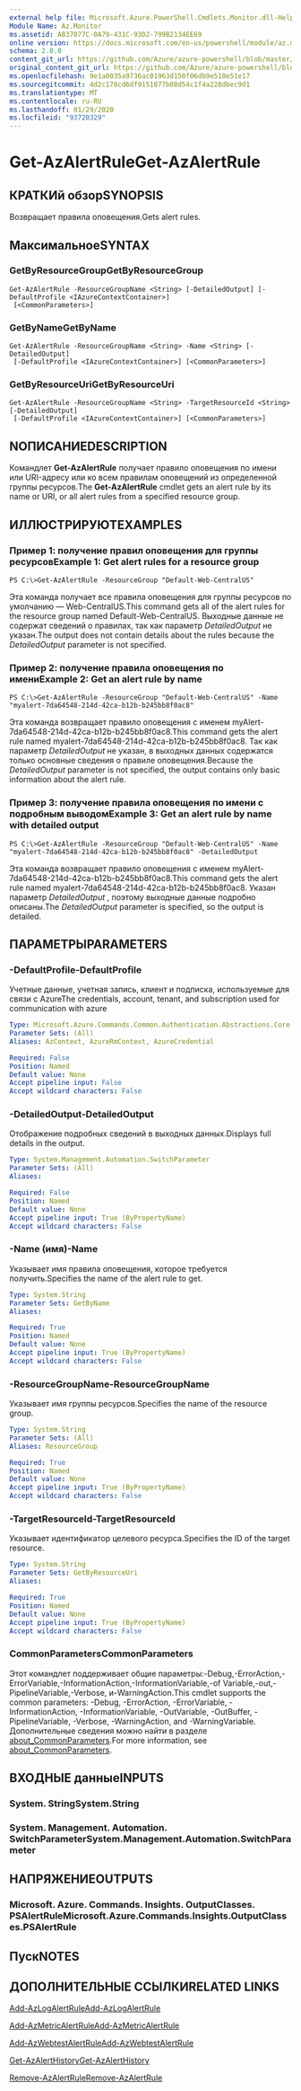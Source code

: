 ```yaml
---
external help file: Microsoft.Azure.PowerShell.Cmdlets.Monitor.dll-Help.xml
Module Name: Az.Monitor
ms.assetid: A837077C-0A79-431C-93D2-799B2134EE69
online version: https://docs.microsoft.com/en-us/powershell/module/az.monitor/get-azalertrule
schema: 2.0.0
content_git_url: https://github.com/Azure/azure-powershell/blob/master/src/Monitor/Monitor/help/Get-AzAlertRule.md
original_content_git_url: https://github.com/Azure/azure-powershell/blob/master/src/Monitor/Monitor/help/Get-AzAlertRule.md
ms.openlocfilehash: 9e1a0035a9736ac01963d150f06db9e510e51e17
ms.sourcegitcommit: 4d2c178cd6df9151877b08d54c1f4a228dbec9d1
ms.translationtype: MT
ms.contentlocale: ru-RU
ms.lasthandoff: 01/29/2020
ms.locfileid: "93720329"
---
```

# <span data-ttu-id="2a7fe-101">Get-AzAlertRule</span><span class="sxs-lookup"><span data-stu-id="2a7fe-101">Get-AzAlertRule</span></span>

## <span data-ttu-id="2a7fe-102">КРАТКИй обзор</span><span class="sxs-lookup"><span data-stu-id="2a7fe-102">SYNOPSIS</span></span>
<span data-ttu-id="2a7fe-103">Возвращает правила оповещения.</span><span class="sxs-lookup"><span data-stu-id="2a7fe-103">Gets alert rules.</span></span>

## <span data-ttu-id="2a7fe-104">Максимальное</span><span class="sxs-lookup"><span data-stu-id="2a7fe-104">SYNTAX</span></span>

### <span data-ttu-id="2a7fe-105">GetByResourceGroup</span><span class="sxs-lookup"><span data-stu-id="2a7fe-105">GetByResourceGroup</span></span>
```
Get-AzAlertRule -ResourceGroupName <String> [-DetailedOutput] [-DefaultProfile <IAzureContextContainer>]
 [<CommonParameters>]
```

### <span data-ttu-id="2a7fe-106">GetByName</span><span class="sxs-lookup"><span data-stu-id="2a7fe-106">GetByName</span></span>
```
Get-AzAlertRule -ResourceGroupName <String> -Name <String> [-DetailedOutput]
 [-DefaultProfile <IAzureContextContainer>] [<CommonParameters>]
```

### <span data-ttu-id="2a7fe-107">GetByResourceUri</span><span class="sxs-lookup"><span data-stu-id="2a7fe-107">GetByResourceUri</span></span>
```
Get-AzAlertRule -ResourceGroupName <String> -TargetResourceId <String> [-DetailedOutput]
 [-DefaultProfile <IAzureContextContainer>] [<CommonParameters>]
```

## <span data-ttu-id="2a7fe-108">NОПИСАНИЕ</span><span class="sxs-lookup"><span data-stu-id="2a7fe-108">DESCRIPTION</span></span>
<span data-ttu-id="2a7fe-109">Командлет **Get-AzAlertRule** получает правило оповещения по имени или URI-адресу или ко всем правилам оповещений из определенной группы ресурсов.</span><span class="sxs-lookup"><span data-stu-id="2a7fe-109">The **Get-AzAlertRule** cmdlet gets an alert rule by its name or URI, or all alert rules from a specified resource group.</span></span>

## <span data-ttu-id="2a7fe-110">ИЛЛЮСТРИРУЮТ</span><span class="sxs-lookup"><span data-stu-id="2a7fe-110">EXAMPLES</span></span>

### <span data-ttu-id="2a7fe-111">Пример 1: получение правил оповещения для группы ресурсов</span><span class="sxs-lookup"><span data-stu-id="2a7fe-111">Example 1: Get alert rules for a resource group</span></span>
```
PS C:\>Get-AzAlertRule -ResourceGroup "Default-Web-CentralUS"
```

<span data-ttu-id="2a7fe-112">Эта команда получает все правила оповещения для группы ресурсов по умолчанию — Web-CentralUS.</span><span class="sxs-lookup"><span data-stu-id="2a7fe-112">This command gets all of the alert rules for the resource group named Default-Web-CentralUS.</span></span>
<span data-ttu-id="2a7fe-113">Выходные данные не содержат сведений о правилах, так как параметр *DetailedOutput* не указан.</span><span class="sxs-lookup"><span data-stu-id="2a7fe-113">The output does not contain details about the rules because the *DetailedOutput* parameter is not specified.</span></span>

### <span data-ttu-id="2a7fe-114">Пример 2: получение правила оповещения по имени</span><span class="sxs-lookup"><span data-stu-id="2a7fe-114">Example 2: Get an alert rule by name</span></span>
```
PS C:\>Get-AzAlertRule -ResourceGroup "Default-Web-CentralUS" -Name "myalert-7da64548-214d-42ca-b12b-b245bb8f0ac8"
```

<span data-ttu-id="2a7fe-115">Эта команда возвращает правило оповещения с именем myAlert-7da64548-214d-42ca-b12b-b245bb8f0ac8.</span><span class="sxs-lookup"><span data-stu-id="2a7fe-115">This command gets the alert rule named myalert-7da64548-214d-42ca-b12b-b245bb8f0ac8.</span></span>
<span data-ttu-id="2a7fe-116">Так как параметр *DetailedOutput* не указан, в выходных данных содержатся только основные сведения о правиле оповещения.</span><span class="sxs-lookup"><span data-stu-id="2a7fe-116">Because the *DetailedOutput* parameter is not specified, the output contains only basic information about the alert rule.</span></span>

### <span data-ttu-id="2a7fe-117">Пример 3: получение правила оповещения по имени с подробным выводом</span><span class="sxs-lookup"><span data-stu-id="2a7fe-117">Example 3: Get an alert rule by name with detailed output</span></span>
```
PS C:\>Get-AzAlertRule -ResourceGroup "Default-Web-CentralUS" -Name "myalert-7da64548-214d-42ca-b12b-b245bb8f0ac8" -DetailedOutput
```

<span data-ttu-id="2a7fe-118">Эта команда возвращает правило оповещения с именем myAlert-7da64548-214d-42ca-b12b-b245bb8f0ac8.</span><span class="sxs-lookup"><span data-stu-id="2a7fe-118">This command gets the alert rule named myalert-7da64548-214d-42ca-b12b-b245bb8f0ac8.</span></span>
<span data-ttu-id="2a7fe-119">Указан параметр *DetailedOutput* , поэтому выходные данные подробно описаны.</span><span class="sxs-lookup"><span data-stu-id="2a7fe-119">The *DetailedOutput* parameter is specified, so the output is detailed.</span></span>

## <span data-ttu-id="2a7fe-120">ПАРАМЕТРЫ</span><span class="sxs-lookup"><span data-stu-id="2a7fe-120">PARAMETERS</span></span>

### <span data-ttu-id="2a7fe-121">-DefaultProfile</span><span class="sxs-lookup"><span data-stu-id="2a7fe-121">-DefaultProfile</span></span>
<span data-ttu-id="2a7fe-122">Учетные данные, учетная запись, клиент и подписка, используемые для связи с Azure</span><span class="sxs-lookup"><span data-stu-id="2a7fe-122">The credentials, account, tenant, and subscription used for communication with azure</span></span>

```yaml
Type: Microsoft.Azure.Commands.Common.Authentication.Abstractions.Core.IAzureContextContainer
Parameter Sets: (All)
Aliases: AzContext, AzureRmContext, AzureCredential

Required: False
Position: Named
Default value: None
Accept pipeline input: False
Accept wildcard characters: False
```

### <span data-ttu-id="2a7fe-123">-DetailedOutput</span><span class="sxs-lookup"><span data-stu-id="2a7fe-123">-DetailedOutput</span></span>
<span data-ttu-id="2a7fe-124">Отображение подробных сведений в выходных данных.</span><span class="sxs-lookup"><span data-stu-id="2a7fe-124">Displays full details in the output.</span></span>

```yaml
Type: System.Management.Automation.SwitchParameter
Parameter Sets: (All)
Aliases:

Required: False
Position: Named
Default value: None
Accept pipeline input: True (ByPropertyName)
Accept wildcard characters: False
```

### <span data-ttu-id="2a7fe-125">-Name (имя)</span><span class="sxs-lookup"><span data-stu-id="2a7fe-125">-Name</span></span>
<span data-ttu-id="2a7fe-126">Указывает имя правила оповещения, которое требуется получить.</span><span class="sxs-lookup"><span data-stu-id="2a7fe-126">Specifies the name of the alert rule to get.</span></span>

```yaml
Type: System.String
Parameter Sets: GetByName
Aliases:

Required: True
Position: Named
Default value: None
Accept pipeline input: True (ByPropertyName)
Accept wildcard characters: False
```

### <span data-ttu-id="2a7fe-127">-ResourceGroupName</span><span class="sxs-lookup"><span data-stu-id="2a7fe-127">-ResourceGroupName</span></span>
<span data-ttu-id="2a7fe-128">Указывает имя группы ресурсов.</span><span class="sxs-lookup"><span data-stu-id="2a7fe-128">Specifies the name of the resource group.</span></span>

```yaml
Type: System.String
Parameter Sets: (All)
Aliases: ResourceGroup

Required: True
Position: Named
Default value: None
Accept pipeline input: True (ByPropertyName)
Accept wildcard characters: False
```

### <span data-ttu-id="2a7fe-129">-TargetResourceId</span><span class="sxs-lookup"><span data-stu-id="2a7fe-129">-TargetResourceId</span></span>
<span data-ttu-id="2a7fe-130">Указывает идентификатор целевого ресурса.</span><span class="sxs-lookup"><span data-stu-id="2a7fe-130">Specifies the ID of the target resource.</span></span>

```yaml
Type: System.String
Parameter Sets: GetByResourceUri
Aliases:

Required: True
Position: Named
Default value: None
Accept pipeline input: True (ByPropertyName)
Accept wildcard characters: False
```

### <span data-ttu-id="2a7fe-131">CommonParameters</span><span class="sxs-lookup"><span data-stu-id="2a7fe-131">CommonParameters</span></span>
<span data-ttu-id="2a7fe-132">Этот командлет поддерживает общие параметры:-Debug,-ErrorAction,-ErrorVariable,-InformationAction,-InformationVariable,-of Variable,-out,-PipelineVariable,-Verbose, и-WarningAction.</span><span class="sxs-lookup"><span data-stu-id="2a7fe-132">This cmdlet supports the common parameters: -Debug, -ErrorAction, -ErrorVariable, -InformationAction, -InformationVariable, -OutVariable, -OutBuffer, -PipelineVariable, -Verbose, -WarningAction, and -WarningVariable.</span></span> <span data-ttu-id="2a7fe-133">Дополнительные сведения можно найти в разделе [about_CommonParameters](https://go.microsoft.com/fwlink/?LinkID=113216).</span><span class="sxs-lookup"><span data-stu-id="2a7fe-133">For more information, see [about_CommonParameters](https://go.microsoft.com/fwlink/?LinkID=113216).</span></span>

## <span data-ttu-id="2a7fe-134">ВХОДНЫЕ данные</span><span class="sxs-lookup"><span data-stu-id="2a7fe-134">INPUTS</span></span>

### <span data-ttu-id="2a7fe-135">System. String</span><span class="sxs-lookup"><span data-stu-id="2a7fe-135">System.String</span></span>

### <span data-ttu-id="2a7fe-136">System. Management. Automation. SwitchParameter</span><span class="sxs-lookup"><span data-stu-id="2a7fe-136">System.Management.Automation.SwitchParameter</span></span>

## <span data-ttu-id="2a7fe-137">НАПРЯЖЕНИЕ</span><span class="sxs-lookup"><span data-stu-id="2a7fe-137">OUTPUTS</span></span>

### <span data-ttu-id="2a7fe-138">Microsoft. Azure. Commands. Insights. OutputClasses. PSAlertRule</span><span class="sxs-lookup"><span data-stu-id="2a7fe-138">Microsoft.Azure.Commands.Insights.OutputClasses.PSAlertRule</span></span>

## <span data-ttu-id="2a7fe-139">Пуск</span><span class="sxs-lookup"><span data-stu-id="2a7fe-139">NOTES</span></span>

## <span data-ttu-id="2a7fe-140">ДОПОЛНИТЕЛЬНЫЕ ССЫЛКИ</span><span class="sxs-lookup"><span data-stu-id="2a7fe-140">RELATED LINKS</span></span>

[<span data-ttu-id="2a7fe-141">Add-AzLogAlertRule</span><span class="sxs-lookup"><span data-stu-id="2a7fe-141">Add-AzLogAlertRule</span></span>](./Add-AzLogAlertRule.md)

[<span data-ttu-id="2a7fe-142">Add-AzMetricAlertRule</span><span class="sxs-lookup"><span data-stu-id="2a7fe-142">Add-AzMetricAlertRule</span></span>](./Add-AzMetricAlertRule.md)

[<span data-ttu-id="2a7fe-143">Add-AzWebtestAlertRule</span><span class="sxs-lookup"><span data-stu-id="2a7fe-143">Add-AzWebtestAlertRule</span></span>](./Add-AzWebtestAlertRule.md)

[<span data-ttu-id="2a7fe-144">Get-AzAlertHistory</span><span class="sxs-lookup"><span data-stu-id="2a7fe-144">Get-AzAlertHistory</span></span>](./Get-AzAlertHistory.md)

[<span data-ttu-id="2a7fe-145">Remove-AzAlertRule</span><span class="sxs-lookup"><span data-stu-id="2a7fe-145">Remove-AzAlertRule</span></span>](./Remove-AzAlertRule.md)


